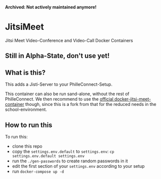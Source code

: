 __Archived: Not actively maintained anymore!__

# JitsiMeet
Jitsi Meet Video-Conference and Video-Call Docker Containers

## Still in Alpha-State, don't use yet!

## What is this?

This adds a Jisti-Server to your PhilleConnect-Setup.

This container can also be run sand-alone, without the rest of PhilleConnect. We then recommend to use the [official docker-jitsi-meet-container](https://github.com/jitsi/docker-jitsi-meet) though, since this is a fork from that for the reduced needs in the school-environment.

## How to run this

To run this:

- clone this repo
- copy the `settings.env.default` to `settings.env`: `cp settings.env.default settings.env`
- run the `./gen-passwords` to create random passwords in it
- edit the first section of your `settings.env` according to your setup
- run `docker-compose up -d`
